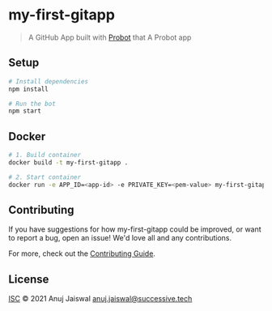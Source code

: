 # my-first-gitapp

> A GitHub App built with [Probot](https://github.com/probot/probot) that A Probot app

## Setup

```sh
# Install dependencies
npm install

# Run the bot
npm start
```

## Docker

```sh
# 1. Build container
docker build -t my-first-gitapp .

# 2. Start container
docker run -e APP_ID=<app-id> -e PRIVATE_KEY=<pem-value> my-first-gitapp
```

## Contributing

If you have suggestions for how my-first-gitapp could be improved, or want to report a bug, open an issue! We'd love all and any contributions.

For more, check out the [Contributing Guide](CONTRIBUTING.md).

## License

[ISC](LICENSE) © 2021 Anuj Jaiswal <anuj.jaiswal@successive.tech>

